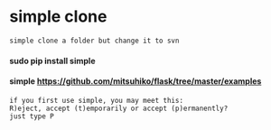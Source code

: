# simple clone

	simple clone a folder but change it to svn

#### sudo pip install simple
#### simple https://github.com/mitsuhiko/flask/tree/master/examples

    if you first use simple, you may meet this:
    R)eject, accept (t)emporarily or accept (p)ermanently?
    just type P
